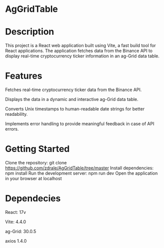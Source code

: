 # AgGridTable

# Description

This project is a React web application built using Vite, a fast build tool for React applications. The application fetches data from the Binance API to display real-time cryptocurrency ticker information in an ag-Grid data table.

# Features

Fetches real-time cryptocurrency ticker data from the Binance API.

Displays the data in a dynamic and interactive ag-Grid data table.

Converts Unix timestamps to human-readable date strings for better readability.

Implements error handling to provide meaningful feedback in case of API errors.

# Getting Started

Clone the repository: git clone https://github.com/zdrale/AgGridTable/tree/master
Install dependencies: npm install
Run the development server: npm run dev
Open the application in your browser at localhost

# Dependecies

React: 17v

Vite: 4.4.0

ag-Grid: 30.0.5

axios 1.4.0

